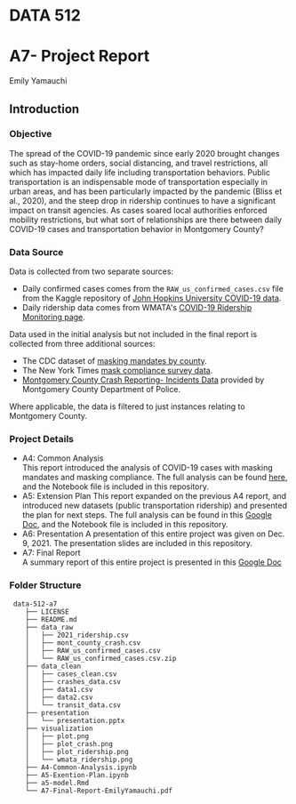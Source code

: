 # DATA 512
# A7- Project Report
Emily Yamauchi


## Introduction

### Objective

The spread of the COVID-19 pandemic since early 2020 brought changes such as stay-home orders, social distancing, and travel restrictions, 
all which has impacted daily life including transportation behaviors. 
Public transportation is an indispensable mode of transportation especially in urban areas, and has been particularly 
impacted by the pandemic (Bliss et al., 2020), and the steep drop in ridership continues to have a significant impact on transit agencies. 
As cases soared local authorities enforced mobility restrictions, but what sort of relationships are there between 
daily COVID-19 cases and transportation behavior in Montgomery County?

### Data Source

Data is collected from two separate sources:   
- Daily confirmed cases comes from the `RAW_us_confirmed_cases.csv` file from the Kaggle repository of [John Hopkins University COVID-19 data](https://www.kaggle.com/antgoldbloom/covid19-data-from-john-hopkins-university?select=RAW_us_confirmed_cases.csv).
- Daily ridership data comes from WMATA's [COVID-19 Ridership Monitoring page](https://www.wmata.com/service/covid19/covid-19-public-information.cfm).   

Data used in the initial analysis but not included in the final report is collected from three additional sources:  
- The CDC dataset of [masking mandates by county](https://data.cdc.gov/Policy-Surveillance/U-S-State-and-Territorial-Public-Mask-Mandates-Fro/62d6-pm5i).
- The New York Times [mask compliance survey data](https://github.com/nytimes/covid-19-data/tree/master/mask-use).  
- [Montgomery County Crash Reporting- Incidents Data](https://data.montgomerycountymd.gov/Public-Safety/Crash-Reporting-Incidents-Data/bhju-22kf) provided by Montgomery County Department of Police.  

Where applicable, the data is filtered to just instances relating to Montgomery County. 

### Project Details  

- A4: Common Analysis  
	This report introduced the analysis of COVID-19 cases with masking mandates and masking compliance. The full analysis can be found [here](https://github.com/emi90/data-512-a4),
and the Notebook file is included in this repository.  
- A5: Extension Plan
	This report expanded on the previous A4 report, and introduced new datasets (public transportation ridership) and presented the plan for next steps.
The full analysis can be found in this [Google Doc](https://docs.google.com/document/d/1ncewJ_jhISrfV0zxzNAHPSnCO-JS-eQHTFnBO7XUkO8/edit), and the Notebook file
is included in this repository.  
- A6: Presentation
	A presentation of this entire project was given on Dec. 9, 2021. The presentation slides are included in this repository.  
- A7: Final Report  
	A summary report of this entire project is presented in this [Google Doc](https://docs.google.com/document/d/1E2qJsxM_37C3lO5YIHm1YiPvD4b7xUHO2w6kI1qZu0w/edit#) 


### Folder Structure

```
 data-512-a7
    ├── LICENSE
    ├── README.md
    ├── data_raw
    │   ├── 2021_ridership.csv
    │   ├── mont_county_crash.csv
    │   ├── RAW_us_confirmed_cases.csv
    │   └── RAW_us_confirmed_cases.csv.zip
    ├── data_clean
    │   ├── cases_clean.csv
    │   ├── crashes_data.csv
    │   ├── data1.csv
    │   ├── data2.csv
    │   └── transit_data.csv
    ├── presentation
    │   └── presentation.pptx
    ├── visualization
    │   ├── plot.png
    │   ├── plot_crash.png
    │   ├── plot_ridership.png
    │   └── wmata_ridership.png
    ├── A4-Common-Analysis.ipynb
    ├── A5-Exention-Plan.ipynb
    ├── a5-model.Rmd
    └── A7-Final-Report-EmilyYamauchi.pdf
```